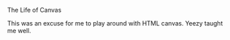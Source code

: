 The Life of Canvas

This was an excuse for me to play around with HTML canvas. Yeezy taught me well.
